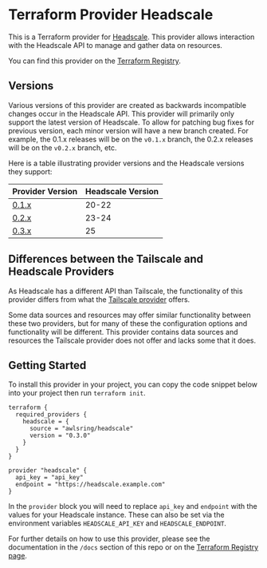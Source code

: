 # Terraform Provider Headscale

This is a Terraform provider for [Headscale](https://github.com/juanfont/headscale). This provider allows interaction with the Headscale API to manage and gather data on resources.

You can find this provider on the [Terraform Registry](https://registry.terraform.io/providers/awlsring/headscale/latest).

## Versions

Various versions of this provider are created as backwards incompatible changes occur in the Headscale API. This provider will primarily only support the latest version of Headscale. To allow for patching bug fixes for previous version, each minor version will have a new branch created. For example, the 0.1.x releases will be on the `v0.1.x` branch, the 0.2.x releases will be on the `v0.2.x` branch, etc.

Here is a table illustrating provider versions and the Headscale versions they support:

| Provider Version                                                             | Headscale Version |
| ---------------------------------------------------------------------------- | ----------------- |
| [0.1.x](https://github.com/awlsring/terraform-provider-headscale/tree/0.1.x) | 20-22             |
| [0.2.x](https://github.com/awlsring/terraform-provider-headscale/tree/0.2.x) | 23-24             |
| [0.3.x](https://github.com/awlsring/terraform-provider-headscale/tree/0.3.x) | 25                |

## Differences between the Tailscale and Headscale Providers

As Headscale has a different API than Tailscale, the functionality of this provider differs from what the [Tailscale provider](https://registry.terraform.io/providers/tailscale/tailscale) offers.

Some data sources and resources may offer similar functionality between these two providers, but for many of these the configuration options and functionality will be different. This provider contains data sources and resources the Tailscale provider does not offer and lacks some that it does.

## Getting Started

To install this provider in your project, you can copy the code snippet below into your project then run `terraform init`.

```hcl
terraform {
  required_providers {
    headscale = {
      source = "awlsring/headscale"
      version = "0.3.0"
    }
  }
}

provider "headscale" {
  api_key = "api_key"
  endpoint = "https://headscale.example.com"
}
```

In the `provider` block you will need to replace `api_key` and `endpoint` with the values for your Headscale instance. These can also be set via the environment variables `HEADSCALE_API_KEY` and `HEADSCALE_ENDPOINT`.

For further details on how to use this provider, please see the documentation in the `/docs` section of this repo or on the [Terraform Registry page](https://registry.terraform.io/providers/awlsring/headscale/latest/docs).
